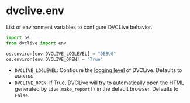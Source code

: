 # dvclive.env

List of environment variables to configure DVCLive behavior.

```py
import os
from dvclive import env

os.environ[env.DVCLIVE_LOGLEVEL] = "DEBUG"
os.environ[env.DVCLIVE_OPEN] = "True"
```

- `DVCLIVE_LOGLEVEL`: Configure the
  [logging level](https://docs.python.org/3/library/logging.html#logging-levels)
  of DVCLive. Defaults to `WARNING`.
- `DVCLIVE_OPEN`: If True, DVCLive will try to automatically open the HTML
  generated by `Live.make_report()` in the default browser. Defaults to `False`.
